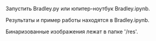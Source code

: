 Запустить Bradley.py или юпитер-ноутбук Bradley.ipynb.

Результаты и пример работы находятся в Bradley.ipynb. 

Бинаризованные изображения лежат в папке '/res'.
